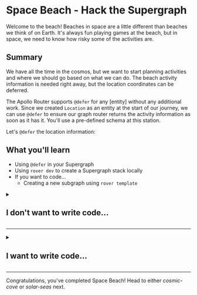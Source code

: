 # Space Beach - Hack the Supergraph

Welcome to the beach! Beaches in space are a little different than beaches we think of on Earth. It's always fun playing games at the beach, but in space, we need to know how risky some of the activities are.

## Summary

We have all the time in the cosmos, but we want to start planning activities and where we should go based on what we can do. The beach activity information is needed right away, but the location coordinates can be deferred.

The Apollo Router supports `@defer` for any [entity] without any additional work. Since we created `Location` as an entity at the start of our journey, we can use `@defer` to ensure our graph router returns the activity information as soon as it has it. You'll use a pre-defined schema at this station. 

Let's `@defer` the location information:

## What you'll learn

- Using `@defer` in your Supergraph
- Using `rover dev` to create a Supergraph stack locally
- If you want to code...
  - Creating a new subgraph using `rover template`

<details>
 <summary><h2>I don't want to write code...</h2></summary>

You find a signal coming from [https://space-beach-production.up.railway.app/](https://space-beach-production.up.railway.app/) that contains the beach information to add into your Supergraph. There is nothing special about the beach subgraph and it actually doesn't support `@defer` itself, but the Supergraph does!

We can use `rover dev` to create a Supergraph stack locally and test out this new signal. 

First, we need to start up the Supergraph locally with our starting subgraph:

```shell
rover dev --url=https://hack-the-supergraph-start-production.up.railway.app/ --name=start
```

Now we can add our new signal to the Supergraph stack:

```shell
rover dev --url=https://space-beach-production.up.railway.app/ --name=space-beach
```

Now let's open up Sanbox at http://localhost:3000 and try deferring the location data:

```graphql
query Beaches {
  beaches {
    name
    activities {
      riskLevel
      description
      place
    }
    location {
      ...LocationFragment @defer
    }
  }
}

fragment LocationFragment on Location {
  name
  celestialBody {
    galaxy
    latitude
    longitude
  }
}
```

![](../images/defer-rover-dev.gif)

The Apollo Router supports `@defer` and it can work for any entity defined in your Supergraph, even if your subgraph doesn't support `@defer`. There isn't any extra code or steps, it just works.

Congratulations, you've completed Space Beach! Head to either *cosmic-cove* or *solar-seas* next.

</details>

---

<details>
 <summary><h2>I want to write code...</h2></summary>

You find an old disc on the beach that ends up containing information about beaches and the activities at them. There are `schema.graphql` and `beaches.js` files in this folder that contain the information we'll need to set up this subgraph.

The new subgraph is already started for you in the `start` folder—it's the same as you would get from `rover template use`. Switch into this directory and run `npm install` to get started. 

The `beaches.js` file uses `cross-fetch` so you'll need to install that package in the newly created project. You can do this by running `npm install cross-fetch` in the root of the project directory. 

Now replace the `schema.graphql` file in the subgraph with the one in this folder, and move the `beaches.js` to the `src` folder. You will need to expose the information in `beaches.js` on the context to be used in your resolvers. Open the `src/index.js` and add the beaches in the context function:

```javascript
const { BeachData } = require("./beaches");
...
const { url } = await startStandaloneServer(server, {
  context: async ({ req }) => ({
    beaches: new BeachData(),
  }),
  listen: { port },
});
```

Finally, you need to wire up the resolvers for your schema. There is a root `Query`, so open and modify `src/resolvers/Query.js` to use the `beaches` datasource:

```javascript
module.exports = {
  Query: {
    beaches(parent, args, context) {
      return context.beaches.getBeaches();
    },
  },
};
```

Create a `src/resolvers/Beach.js` for the activities and location:

```javascript
module.exports = {
  Beach: {
    activities(beach, args, context) {
      return context.beaches.getBeachActivities(beach.name);
    },
    location(beach, args, context) {
      return { id: beach.location };
    },
  },
};
```

>*NOTE: Notice that we only need to return the `id` for the `location`. This is because `id` is the defined key fields for the `Location`*

Make sure your `src/resolvers/index.js` is updated to import your newly created `Beach` resolver. You can delete any Mutation or other resolvers from the project, they aren't needed.

Now we can start up our subgraph and add it to our Supergraph stack locally with rover:

```shell
npm start
```

***If you still have your previous `rover dev` session running***: run `rover dev --url=http://localhost:4002 --name=space-beach` in a new terminal window to add `space-beach` to your local Supergraph stack.

***If you don't have your previous `rover dev` session running***:

- In a new terminal window, run `rover dev --url=https://hack-the-supergraph-start-production.up.railway.app/ --name=start`
- In another terminal window, run `rover dev --url=http://localhost:4002 --name=space-beach` and add `space-beach` running locally

Now let's head over to our sandbox (*[http://localhost:3000](http://localhost:3000*) and tryout a query with `@defer`:

```graphql
query Beaches {
  beaches {
    name
    activities {
      riskLevel
      description
      place
    }
    location {
      ...LocationFragment @defer
    }
  }
}

fragment LocationFragment on Location {
  name
  celestialBody {
    galaxy
    latitude
    longitude
  }
}
```

![](../images/sandbox-defer.gif)

The Apollo Router supports `@defer` and it can work for any entity defined in your Supergraph, even if your subgraph doesn't support `@defer`. There isn't any extra code or steps, it just works.

</details>

---

Congratulations, you've completed Space Beach! Head to either *cosmic-cove* or *solar-seas* next.

[rover]: https://www.apollographql.com/docs/rover
[configure rover]: https://www.apollographql.com/docs/rover/configuring